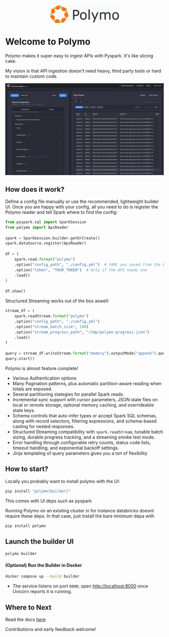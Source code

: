 <p align="center">
  <img src="builder-ui/public/logo.png" alt="Polymo" width="220">
</p>

# Welcome to Polymo

Polymo makes it super easy to ingest APIs with Pyspark. It's like slicing cake.

My vision is that API ingestion doesn't need heavy, third party tools or hard to maintain custom code.


<!-- Centered clickable screenshot -->
<p align="center">
  <a href="docs/ui.png">
    <img src="docs/ui.png" alt="Polymo Builder UI - connector preview screen" width="860">
  </a>
</p>

## How does it work?

Define a config file manually or use the recommended, lightweight builder UI. 
Once you are happy with your config, all you need to do is register the Polymo reader and tell Spark where to find the config:

```python
from pyspark.sql import SparkSession
from polymo import ApiReader

spark = SparkSession.builder.getOrCreate()
spark.dataSource.register(ApiReader)

df = (
    spark.read.format("polymo")
    .option("config_path", "./config.yml")  # YAML you saved from the Builder
    .option("token", "YOUR_TOKEN")  # Only if the API needs one
    .load()
)

df.show()
```

Structured Streaming works out of the box aswell:

```python
stream_df = (
    spark.readStream.format("polymo")
    .option("config_path", "./config.yml")
    .option("stream_batch_size", 100)
    .option("stream_progress_path", "/tmp/polymo-progress.json")
    .load()
)

query = stream_df.writeStream.format("memory").outputMode("append").queryName("polymo")
query.start()
```

Polymo is almost feature complete!

- Various Authentication options
- Many Pagination  patterns, plus automatic partition-aware reading when totals are exposed.
- Several partitioning stategies for parallel Spark reads.
- Incremental sync support with cursor parameters, JSON state files on local or remote storage, optional memory caching, and overrideable state keys.
- Schema controls that auto-infer types or accept Spark SQL schemas, along with record selectors, filtering expressions, and schema-based casting for nested responses.
- Structured Streaming compatibility with `spark.readStream`, tunable batch sizing, durable progress tracking, and a streaming smoke test mode.
- Error handling through configurable retry counts, status code lists, timeout handling, and exponential backoff settings.
- Jinja templating of query parameters gives you a ton of flexibility


## How to start?
Locally you probably want to install polymo with the UI: 

```bash
pip install "polymo[builder]"
```

This comes with UI deps such as pyspark

Running Polymo on an existing cluster in for instance databricks doesnt require these deps.
In that case, just install the bare minimum depa with
```bash
pip install polymo
```

## Launch the builder UI 

```bash 
polymo builder
```

#### (Optional) Run the Builder in Docker

```bash
docker compose up --build builder
```

- The service listens on port `8000`; open <http://localhost:8000> once Uvicorn reports it is running.

## Where to Next
Read the docs [here](https://dan1elt0m.github.io/polymo/)

Contributions and early feedback welcome!
